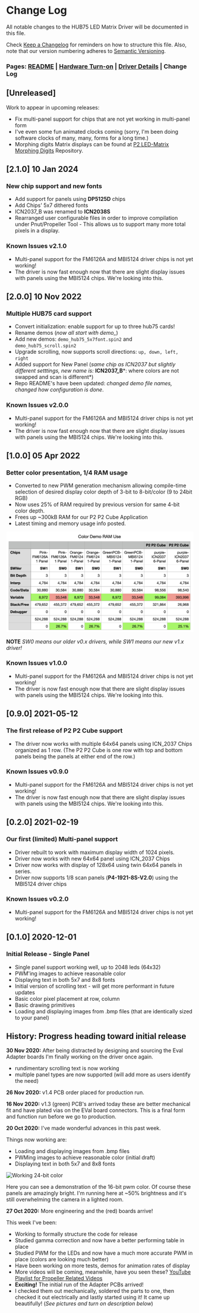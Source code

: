 # Change Log

All notable changes to the HUB75 LED Matrix Driver will be documented in this file.

Check [Keep a Changelog](http://keepachangelog.com/) for reminders on how to structure this file. Also, note that our version numbering adheres to [Semantic Versioning](https://semver.org/spec/v2.0.0.html).

### Pages: [README](README.md) | [Hardware Turn-on](HardwareTurnon.md) | [Driver Details](THEOPS.md) | Change Log

## [Unreleased]

Work to appear in upcoming releases:

- Fix multi-panel support for chips that are not yet working in multi-panel form
- I've even some fun animated clocks coming (sorry, I'm been doing software clocks of many, many, forms for a long time.)
- Morphing digits Matrix displays can be found at [P2 LED-Matrix Morphing Digits](https://github.com/ironsheep/P2-LED-Matrix-Morphing-Digits) Repository.


## [2.1.0] 10 Jan 2024

### New chip support and new fonts

- Add support for panels using **DP5125D** chips
- Add Chips' 5x7 dithered fonts
- ICN2037_B was renamed to **ICN2038S** 
- Rearranged user configurable files in order to improve compilation under Pnut/Propeller Tool - This allows us to support many more total pixels in a display.

### Known Issues v2.1.0

- Multi-panel support for the FM6126A and MBI5124 driver chips is not yet working!
- The driver is now fast enough now that there are slight display issues with panels using the MBI5124 chips. We're looking into this.

## [2.0.0] 10 Nov 2022

### Multiple HUB75 card support

- Convert initialization: enable support for up to three hub75 cards!
- Rename demos (*now all start with demo_*)
- Add new demos: `demo_hub75_5x7font.spin2` and `demo_hub75_scroll.spin2`
- Upgrade scrolling, now supports scroll directions: `up, down, left, right`
- Added support for New Panel (*same chip as ICN2037 but slightly different setttings, new name is:* **ICN2037_B***: where colors are not swapped and scan is different*)
- Repo README's have been updated: *changed demo file names, changed how configuration is done*.


### Known Issues v2.0.0

- Multi-panel support for the FM6126A and MBI5124 driver chips is not yet working!
- The driver is now fast enough now that there are slight display issues with panels using the MBI5124 chips. We're looking into this.

## [1.0.0] 05 Apr 2022

### Better color presentation, 1/4 RAM usage

- Converted to new PWM generation mechanism allowing compile-time selection of desired display color depth of 3-bit to 8-bit/color (9 to 24bit RGB)
- Now uses 25% of RAM required by previous version for same 4-bit color depth. 
- Frees up ~300kB RAM for our P2 P2 Cube Application
- Latest timing and memory usage info posted.

![v1.x driver RAM usage](images/NewDriverRAMUse.png)

**NOTE** *SW0 means our older v0.x drivers, while SW1 means our new v1.x driver!*

### Known Issues v1.0.0

- Multi-panel support for the FM6126A and MBI5124 driver chips is not yet working!
- The driver is now fast enough now that there are slight display issues with panels using the MBI5124 chips. We're looking into this.

## [0.9.0] 2021-05-12

### The first release of P2 P2 Cube support

- The driver now works with multiple 64x64 panels using ICN_2037 Chips organized as 1 row. (The P2 P2 Cube is one row with top and bottom panels being the panels at either end of the row.)

### Known Issues v0.9.0

- Multi-panel support for the FM6126A and MBI5124 driver chips is not yet working!
- The driver is now fast enough now that there are slight display issues with panels using the MBI5124 chips. We're looking into this.

## [0.2.0] 2021-02-19

### Our first (limited) Multi-panel support

- Driver rebuilt to work with maximum display width of 1024 pixels.
- Driver now works with new 64x64 panel using ICN_2037 Chips
- Driver now works with display of 128x64 using twin 64x64 panels in series.
- Driver now supports 1/8 scan panels (**P4-1921-8S-V2.0**) using the MBI5124 driver chips

### Known Issues v0.2.0

- Multi-panel support for the FM6126A and MBI5124 driver chips is not yet working!


## [0.1.0] 2020-12-01

### Initial Release - Single Panel

- Single panel support working well, up to 2048 leds (64x32)
- PWM'ing images to achieve reasonable color
- Displaying text in both 5x7 and 8x8 fonts
- Initial version of scrolling text - will get more performant in future updates
- Basic color pixel placement at row, column
- Basic drawing primitives
- Loading and displaying images from .bmp files (that are identically sized to your panel)


## History: Progress heading toward initial release

**30 Nov 2020:** After being distracted by designing and sourcing the Eval Adapter boards I'm finally working on the driver once again.

- rundimentary scrolling text is now working
- multiple panel types are now supported (will add more as users identify the need)

**26 Nov 2020:** v1.4 PCB order placed for production run.

**16 Nov 2020:** v1.3 (green) PCB's arrived today these are better mechanical fit and have plated vias on the EVal board connectors.  This is a final form and function run before we go to production.

**20 Oct 2020:** I've made wonderful advances in this past week.

Things now working are:

- Loading and displaying images from .bmp files
- PWMing images to achieve reasonable color (initial draft)
- Displaying text in both 5x7 and 8x8 fonts

![Working 24-bit color](https://user-images.githubusercontent.com/540005/96498745-b4aa5700-1209-11eb-996d-6e3b6089b578.jpg)

Here you can see a demonstration of the 16-bit pwm color. Of course these panels are amazingly bright. I'm running here at ~50% brightness and it's still overwhelming the camera in a lighted room.


**27 Oct 2020:** More engineering and the (red) boards arrive!

This week I've been:

- Working to formally structure the code for release
- Studied gamma correction and now have a better performing table in place
- Studied PWM for the LEDs and now have a much more accurate PWM in place (colors are looking much better)
- Have been working on more tests, demos for animation rates of display
- More videos will be coming, meanwhile, have you seen these? [YouTube Playlist for Propeller Related Videos](https://www.youtube.com/playlist?list=PLkXxMjp58T0pk1dd8pH1OV7NCf-8Tbx1M)
- **Exciting!** The initial run of the Adapter PCBs arrived!
- I checked them out mechanically, soldered the parts to one, then checked it out electrically and lastly started using it!  It came up beautifully! (*See pictures and turn on description below*)
